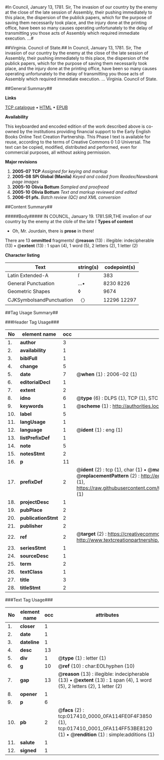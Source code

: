 #In Council, January 13, 1781. Sir, The invasion of our country by the enemy at the close of the late session of Assembly, their pushing immediately to this place, the dispersion of the publick papers, which for the purpose of saving them necessarily took place, and the injury done at the printing office, have been so many causes operating unfortunately to the delay of transmitting you those acts of Assembly which required immediate execution. ...#

##Virginia. Council of State.##
In Council, January 13, 1781. Sir, The invasion of our country by the enemy at the close of the late session of Assembly, their pushing immediately to this place, the dispersion of the publick papers, which for the purpose of saving them necessarily took place, and the injury done at the printing office, have been so many causes operating unfortunately to the delay of transmitting you those acts of Assembly which required immediate execution. ...
Virginia. Council of State.

##General Summary##

**Links**

[TCP catalogue](http://www.ota.ox.ac.uk/tcp/)  • 
[HTML](http://tei.it.ox.ac.uk/tcp/Texts-HTML/free/N13/N13777.html)  • 
[EPUB](http://tei.it.ox.ac.uk/tcp/Texts-EPUB/free/N13/N13777.epub)

**Availability**

This keyboarded and encoded edition of the
	       work described above is co-owned by the institutions
	       providing financial support to the Early English Books
	       Online Text Creation Partnership. This Phase I text is
	       available for reuse, according to the terms of Creative
	       Commons 0 1.0 Universal. The text can be copied,
	       modified, distributed and performed, even for
	       commercial purposes, all without asking permission.

**Major revisions**

1. __2005-07__ __TCP__ *Assigned for keying and markup*
1. __2005-08__ __SPi Global (Manila)__ *Keyed and coded from Readex/Newsbank page images*
1. __2005-10__ __Olivia Bottum__ *Sampled and proofread*
1. __2005-10__ __Olivia Bottum__ *Text and markup reviewed and edited*
1. __2006-01__ __pfs.__ *Batch review (QC) and XML conversion*

##Content Summary##

#####Body#####
IN COUNCIL, January 19. 1781.SIR,THE invaſion of our country by the enemy at the cloſe of the late ſ
**Types of content**

  * Oh, Mr. Jourdain, there is **prose** in there!

There are 13 **ommitted** fragments! 
 @__reason__ (13) : illegible: indecipherable (13)  •  @__extent__ (13) : 1 span (4), 1 word (5), 2 letters (2), 1 letter (2)

**Character listing**


|Text|string(s)|codepoint(s)|
|---|---|---|
|Latin Extended-A|ſ|383|
|General Punctuation|…•|8230 8226|
|Geometric Shapes|◊|9674|
|CJKSymbolsandPunctuation|〈〉|12296 12297|

##Tag Usage Summary##

###Header Tag Usage###

|No|element name|occ|attributes|
|---|---|---|---|
|1.|__author__|3||
|2.|__availability__|1||
|3.|__biblFull__|1||
|4.|__change__|5||
|5.|__date__|7| @__when__ (1) : 2006-02 (1)|
|6.|__editorialDecl__|1||
|7.|__extent__|2||
|8.|__idno__|6| @__type__ (6) : DLPS (1), TCP (1), STC (1), NOTIS (1), IMAGE-SET (1), EVANS-CITATION (1)|
|9.|__keywords__|1| @__scheme__ (1) : http://authorities.loc.gov/ (1)|
|10.|__label__|5||
|11.|__langUsage__|1||
|12.|__language__|1| @__ident__ (1) : eng (1)|
|13.|__listPrefixDef__|1||
|14.|__note__|5||
|15.|__notesStmt__|2||
|16.|__p__|11||
|17.|__prefixDef__|2| @__ident__ (2) : tcp (1), char (1)  •  @__matchPattern__ (2) : ([0-9\-]+):([0-9IVX]+) (1), (.+) (1)  •  @__replacementPattern__ (2) : http://eebo.chadwyck.com/downloadtiff?vid=$1&page=$2 (1), https://raw.githubusercontent.com/textcreationpartnership/Texts/master/tcpchars.xml#$1 (1)|
|18.|__projectDesc__|1||
|19.|__pubPlace__|2||
|20.|__publicationStmt__|2||
|21.|__publisher__|2||
|22.|__ref__|2| @__target__ (2) : https://creativecommons.org/publicdomain/zero/1.0/ (1), http://www.textcreationpartnership.org/docs/. (1)|
|23.|__seriesStmt__|1||
|24.|__sourceDesc__|1||
|25.|__term__|2||
|26.|__textClass__|1||
|27.|__title__|3||
|28.|__titleStmt__|2||


###Text Tag Usage###

|No|element name|occ|attributes|
|---|---|---|---|
|1.|__closer__|1||
|2.|__date__|1||
|3.|__dateline__|1||
|4.|__desc__|13||
|5.|__div__|1| @__type__ (1) : letter (1)|
|6.|__g__|10| @__ref__ (10) : char:EOLhyphen (10)|
|7.|__gap__|13| @__reason__ (13) : illegible: indecipherable (13)  •  @__extent__ (13) : 1 span (4), 1 word (5), 2 letters (2), 1 letter (2)|
|8.|__opener__|1||
|9.|__p__|6||
|10.|__pb__|2| @__facs__ (2) : tcp:017410_0000_0FA114FE0F4F3850 (1), tcp:017410_0001_0FA114FF53BE8120 (1)  •  @__rendition__ (1) : simple:additions (1)|
|11.|__salute__|1||
|12.|__signed__|1||
